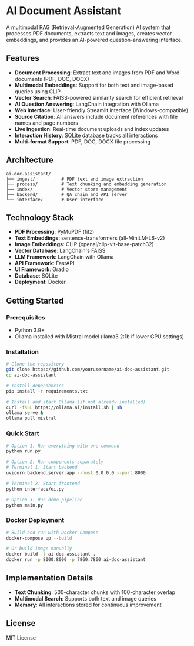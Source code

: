 # AI Document Assistant

A multimodal RAG (Retrieval-Augmented Generation) AI system that processes PDF documents, extracts text and images, creates vector embeddings, and provides an AI-powered question-answering interface.

## Features

- **Document Processing**: Extract text and images from PDF and Word documents (PDF, DOC, DOCX)
- **Multimodal Embeddings**: Support for both text and image-based queries using CLIP
- **Vector Search**: FAISS-powered similarity search for efficient retrieval
- **AI Question Answering**: LangChain integration with Ollama
- **Web Interface**: User-friendly Streamlit interface (Windows-compatible)
- **Source Citation**: All answers include document references with file names and page numbers
- **Live Ingestion**: Real-time document uploads and index updates
- **Interaction History**: SQLite database tracks all interactions
- **Multi-format Support**: PDF, DOC, DOCX file processing

## Architecture

```
ai-doc-assistant/
├── ingest/          # PDF text and image extraction
├── process/         # Text chunking and embedding generation  
├── index/           # Vector store management
├── backend/         # QA chain and API server
└── interface/       # User interface
```

## Technology Stack

- **PDF Processing**: PyMuPDF (fitz)
- **Text Embeddings**: sentence-transformers (all-MiniLM-L6-v2)
- **Image Embeddings**: CLIP (openai/clip-vit-base-patch32)
- **Vector Database**: LangChain's FAISS
- **LLM Framework**: LangChain with Ollama
- **API Framework**: FastAPI
- **UI Framework**: Gradio
- **Database**: SQLite
- **Deployment**: Docker

## Getting Started

### Prerequisites

- Python 3.9+
- Ollama installed with Mistral model (llama3.2:1b if lower GPU settings)

### Installation

```bash
# Clone the repository
git clone https://github.com/yourusername/ai-doc-assistant.git
cd ai-doc-assistant

# Install dependencies
pip install -r requirements.txt

# Install and start Ollama (if not already installed)
curl -fsSL https://ollama.ai/install.sh | sh
ollama serve &
ollama pull mistral
```

### Quick Start

```bash
# Option 1: Run everything with one command
python run.py

# Option 2: Run components separately
# Terminal 1: Start backend
uvicorn backend.server:app --host 0.0.0.0 --port 8000

# Terminal 2: Start frontend  
python interface/ui.py

# Option 3: Run demo pipeline
python main.py
```

### Docker Deployment

```bash
# Build and run with Docker Compose
docker-compose up --build

# Or build image manually
docker build -t ai-doc-assistant .
docker run -p 8000:8000 -p 7860:7860 ai-doc-assistant
```

## Implementation Details

- **Text Chunking**: 500-character chunks with 100-character overlap
- **Multimodal Search**: Supports both text and image queries
- **Memory**: All interactions stored for continuous improvement

## License

MIT License
